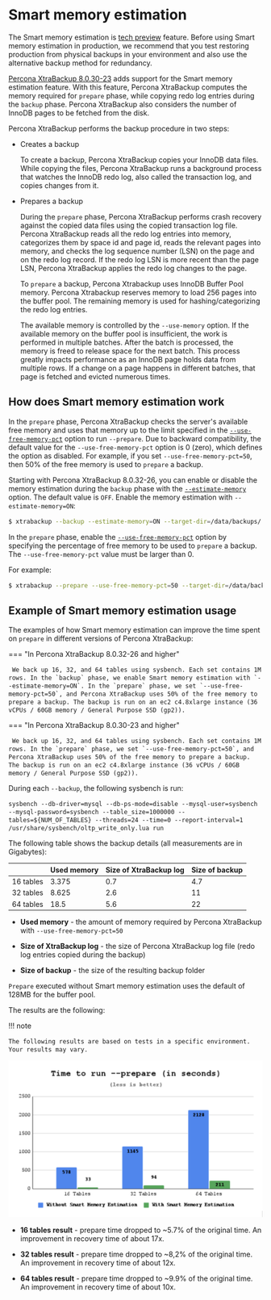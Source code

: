 # Smart memory estimation

The Smart memory estimation is [tech preview](glossary.md#tech-preview) feature. Before using Smart memory estimation in production, we recommend that you test restoring production from physical backups in your environment and also use the alternative backup method for redundancy.

[Percona XtraBackup 8.0.30-23](release-notes/8.0/8.0.30-23.0.md) adds support for the Smart memory estimation feature. With this feature, Percona XtraBackup computes the memory required for `prepare` phase, while copying redo log entries during the `backup` phase. Percona XtraBackup also considers the number of InnoDB pages to be fetched from the disk.  

Percona XtraBackup performs the backup procedure in two steps: 

* Creates a backup

    To create a backup, Percona XtraBackup copies your InnoDB data files. While copying the files, Percona XtraBackup runs a background process that watches the InnoDB redo log, also called the transaction log, and copies changes from it. 

* Prepares a backup

    During the `prepare` phase, Percona XtraBackup performs crash recovery against the copied data files using the copied transaction log file. Percona XtraBackup reads all the redo log entries into memory, categorizes them by space id and page id, reads the relevant pages into memory, and checks the log sequence number (LSN) on the page and on the redo log record. If the redo log LSN is more recent than the page LSN, Percona XtraBackup applies the redo log changes to the page.

    To `prepare` a backup, Percona Xtrabackup uses InnoDB Buffer Pool memory. Percona Xtrabackup reserves memory to load 256 pages into the buffer pool. The remaining memory is used for hashing/categorizing the redo log entries.

    The available memory is controlled by the `--use-memory` option. If the available memory on the buffer pool is insufficient, the work is performed in multiple batches. After the batch is processed, the memory is freed to release space for the next batch. This process greatly impacts performance as an InnoDB page holds data from multiple rows. If a change on a page happens in different batches, that page is fetched and evicted numerous times.

## How does Smart memory estimation work

In the `prepare` phase, Percona XtraBackup checks the server's available free memory and uses that memory up to the limit specified in the [`--use-free-memory-pct`](xtrabackup-option-reference.md#use-free-memory-pct) option to run `--prepare`. Due to backward compatibility, the default value for the `--use-free-memory-pct` option is 0 (zero), which defines the option as disabled. For example, if you set `--use-free-memory-pct=50`, then 50% of the free memory is used to `prepare` a backup.

Starting with Percona XtraBackup 8.0.32-26, you can enable or disable the memory estimation during the `backup` phase with the [`--estimate-memory`](xtrabackup-option-reference.md#estimate-memory) option. The default value is `OFF`. Enable the memory estimation with  `--estimate-memory=ON`:

```{.bash data-prompt="$"}
$ xtrabackup --backup --estimate-memory=ON --target-dir=/data/backups/
```

In the `prepare` phase, enable the [`--use-free-memory-pct`](xtrabackup-option-reference.md#use-free-memory-pct) option by specifying the percentage of free memory to be used to `prepare` a backup. The `--use-free-memory-pct` value must be larger than 0.

For example:

```{.bash data-prompt="$"}
$ xtrabackup --prepare --use-free-memory-pct=50 --target-dir=/data/backups/
```

## Example of Smart memory estimation usage

The examples of how Smart memory estimation can improve the time spent on `prepare` in different versions of Percona XtraBackup:

=== "In Percona XtraBackup 8.0.32-26 and higher"

     We back up 16, 32, and 64 tables using sysbench. Each set contains 1M rows. In the `backup` phase, we enable Smart memory estimation with `--estimate-memory=ON`. In the `prepare` phase, we set `--use-free-memory-pct=50`, and Percona XtraBackup uses 50% of the free memory to prepare a backup. The backup is run on an ec2 c4.8xlarge instance (36 vCPUs / 60GB memory / General Purpose SSD (gp2)). 

=== "In Percona XtraBackup 8.0.30-23 and higher"

     We back up 16, 32, and 64 tables using sysbench. Each set contains 1M rows. In the `prepare` phase, we set `--use-free-memory-pct=50`, and Percona XtraBackup uses 50% of the free memory to prepare a backup. The backup is run on an ec2 c4.8xlarge instance (36 vCPUs / 60GB memory / General Purpose SSD (gp2)). 


During each `--backup`, the following sysbench is run:

```text
sysbench --db-driver=mysql --db-ps-mode=disable --mysql-user=sysbench --mysql-password=sysbench --table_size=1000000 --tables=${NUM_OF_TABLES} --threads=24 --time=0 --report-interval=1 /usr/share/sysbench/oltp_write_only.lua run
```

The following table shows the backup details (all measurements are in Gigabytes):

||Used memory |Size of XtraBackup log |Size of backup|
|---|---|---|---|
| 16 tables | 3.375 | 0.7 | 4.7 |
| 32 tables | 8.625 | 2.6 | 11 |
| 64 tables | 18.5 | 5.6 | 22 |

* **Used memory** - the amount of memory required by Percona XtraBackup with `--use-free-memory-pct=50`

* **Size of XtraBackup log** - the size of Percona XtraBackup log file (redo log entries copied during the backup)

* **Size of backup** - the size of the resulting backup folder

`Prepare` executed without Smart memory estimation uses the default of 128MB for the buffer pool.

The results are the following:

!!! note

    The following results are based on tests in a specific environment. Your results may vary.

![Time to run --prepare](_static/smart_memory_estimation.png)

* **16 tables result** - prepare time dropped to ~5.7% of the original time. An improvement in recovery time of about 17x.

* **32 tables result** - prepare time dropped to ~8,2% of the original time. An improvement in recovery time of about 12x.

* **64 tables result** - prepare time dropped to ~9.9% of the original time. An improvement in recovery time of about 10x.
